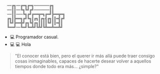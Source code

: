 ```
  ──╔╗──╔═╗╔═╗───────╔╗
  ──║║──╚╗╚╝╔╝───────║║
  ──║║───╚╗╔╝╔══╦═╗╔═╝╠══╦═╗
  ╔╗║╠══╗╔╝╚╗║╔╗║╔╗╣╔╗║║═╣╔╝
  ║╚╝╠══╬╝╔╗╚╣╔╗║║║║╚╝║║═╣║
  ╚══╝──╚═╝╚═╩╝╚╩╝╚╩══╩══╩╝
```
-  💻 Programador casual.
-  💻 :computer: Hola

>"El conocer está bien, pero el querer ir más allá puede traer consigo cosas inimaginables, capaces de hacerte desear volver a aquellos tiempos donde todo era más... ¿simple?"
